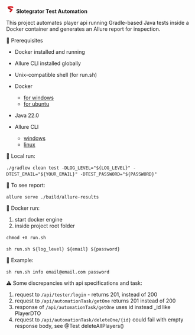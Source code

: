 <img src="assets/icon.png" alt="Project Icon" width="23" height="23"/> **Slotegrator Test Automation**

This project automates player api running Gradle-based Java tests inside a Docker container and generates an Allure report for inspection.

🔧 Prerequisites
- Docker installed and running
- Allure CLI installed globally
- Unix-compatible shell (for run.sh)

- Docker 
    - [for windows](https://docs.docker.com/desktop/setup/install/windows-install/)
    - [for ubuntu](https://docs.docker.com/engine/install/ubuntu/)
- Java 22.0
- Allure CLI
    - [windows](https://allurereport.org/docs/install-for-windows/)
    - [linux](https://allurereport.org/docs/install-for-linux/) 

🚀 Local run:

```./gradlew clean test -DLOG_LEVEL="${LOG_LEVEL}" -DTEST_EMAIL="${YOUR_EMAIL}" -DTEST_PASSWORD="${PASSWORD}"```

📁 To see report:

```allure serve ./build/allure-results```


🐳 Docker run:

1. start docker engine
2. inside project root folder

```chmod +X run.sh```

```sh run.sh ${log_level} ${email} ${password}```

🧪 Example:

```sh run.sh info email@email.com password```


⚠️ Some discrepancies with api specifications and task:

1. request to `/api/tester/login` - returns 201, instead of 200
2. request to `/api/automationTask/getOne` returns 201 instead of 200
3. response of `/api/automationTask/getOne` uses id instead _id like PlayerDTO
4. request to `/api/automationTask/deleteOne/{id}` could fail with empty response body, see @Test deleteAllPlayers()